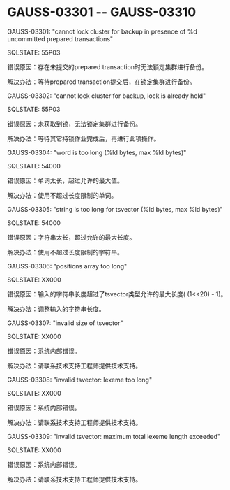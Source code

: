 # GAUSS-03301 -- GAUSS-03310<a name="ZH-CN_TOPIC_0302073046"></a>

GAUSS-03301: "cannot lock cluster for backup in presence of %d uncommitted prepared transactions"

SQLSTATE: 55P03

错误原因：存在未提交的prepared transaction时无法锁定集群进行备份。

解决办法：等待prepared transaction提交后，在锁定集群进行备份。

GAUSS-03302: "cannot lock cluster for backup, lock is already held"

SQLSTATE: 55P03

错误原因：未获取到锁，无法锁定集群进行备份。

解决办法：等待其它持锁作业完成后，再进行此项操作。

GAUSS-03304: "word is too long \(%ld bytes, max %ld bytes\)"

SQLSTATE: 54000

错误原因：单词太长，超过允许的最大值。

解决办法：使用不超过长度限制的单词。

GAUSS-03305: "string is too long for tsvector \(%ld bytes, max %ld bytes\)"

SQLSTATE: 54000

错误原因：字符串太长，超过允许的最大长度。

解决办法：使用不超过长度限制的字符串。

GAUSS-03306: "positions array too long"

SQLSTATE: XX000

错误原因：输入的字符串长度超过了tsvector类型允许的最大长度\( \(1<<20\) - 1\)。

解决办法：调整输入的字符串长度。

GAUSS-03307: "invalid size of tsvector"

SQLSTATE: XX000

错误原因：系统内部错误。

解决办法：请联系技术支持工程师提供技术支持。

GAUSS-03308: "invalid tsvector: lexeme too long"

SQLSTATE: XX000

错误原因：系统内部错误。

解决办法：请联系技术支持工程师提供技术支持。

GAUSS-03309: "invalid tsvector: maximum total lexeme length exceeded"

SQLSTATE: XX000

错误原因：系统内部错误。

解决办法：请联系技术支持工程师提供技术支持。

